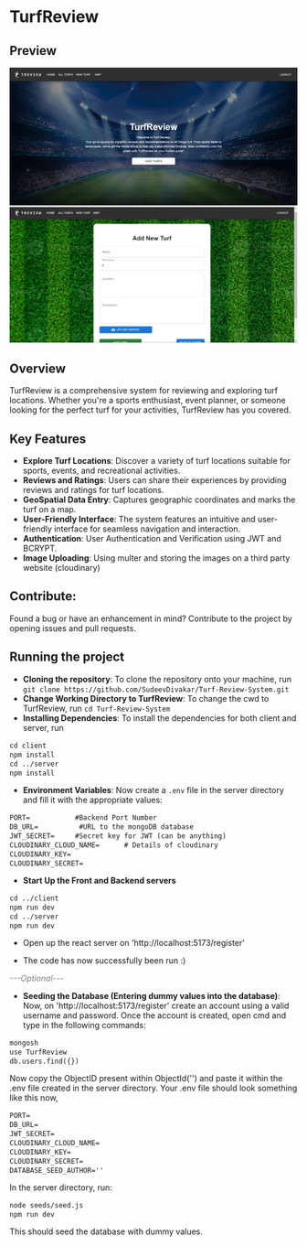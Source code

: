 

# TurfReview

## Preview
![Alt text](image.png)
![Alt text](image-1.png)

## Overview
TurfReview is a comprehensive system for reviewing and exploring turf locations. Whether you're a sports enthusiast, event planner, or someone looking for the perfect turf for your activities, TurfReview has you covered.

## Key Features
- **Explore Turf Locations**: Discover a variety of turf locations suitable for sports, events, and recreational activities.
- **Reviews and Ratings**: Users can share their experiences by providing reviews and ratings for turf locations.
- **GeoSpatial Data Entry**: Captures geographic coordinates and marks the turf on a map.
- **User-Friendly Interface**: The system features an intuitive and user-friendly interface for seamless navigation and interaction.
- **Authentication**: User Authentication and Verification using JWT and BCRYPT.
- **Image Uploading**: Using multer and storing the images on a third party website (cloudinary)

## Contribute:
Found a bug or have an enhancement in mind? Contribute to the project by opening issues and pull requests.

## Running the project
- **Cloning the repository**: To clone the repository onto your machine, run ```git clone https://github.com/SudeevDivakar/Turf-Review-System.git```
- **Change Working Directory to TurfReview**: To change the cwd to TurfReview, run ```cd Turf-Review-System```
- **Installing Dependencies**: To install the dependencies for both client and server, run 
```
cd client
npm install
cd ../server
npm install
```
- **Environment Variables**: Now create a ```.env``` file in the server directory and fill it with the appropriate values:
```
PORT=           #Backend Port Number
DB_URL=          #URL to the mongoDB database 
JWT_SECRET=		#Secret key for JWT (can be anything)
CLOUDINARY_CLOUD_NAME=		# Details of cloudinary
CLOUDINARY_KEY=
CLOUDINARY_SECRET=
```
- **Start Up the Front and Backend servers**
```
cd ../client
npm run dev
cd ../server
npm run dev
```

- Open up the react server on 'http://localhost:5173/register'

- The code has now successfully been run :) 

<font color="grey"><i>---Optional---</i></font>
- **Seeding the Database (Entering dummy values into the database)**:
Now, on 'http://localhost:5173/register' create an account using a valid username and password.
Once the account is created, open cmd and type in the following commands:
```
mongosh
use TurfReview
db.users.find({})
```
Now copy the ObjectID present within ObjectId('') and paste it within the .env file created in the server directory.
Your .env file should look something like this now,
```
PORT=
DB_URL=
JWT_SECRET=
CLOUDINARY_CLOUD_NAME=
CLOUDINARY_KEY=
CLOUDINARY_SECRET=
DATABASE_SEED_AUTHOR=''
```
In the server directory, run:
```
node seeds/seed.js
npm run dev
```
This should seed the database with dummy values.
